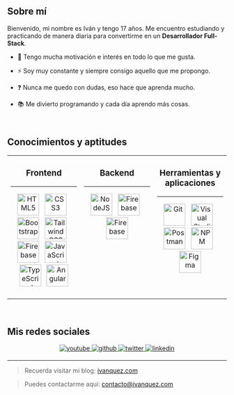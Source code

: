 ## Sobre mí
  

Bienvenido, mi nombre es Iván y tengo 17 años. Me encuentro estudiando y practicando de manera diaria para convertirme en un <b>Desarrollador Full-Stack</b>.
  

- 🚀 Tengo mucha motivación e interés en todo lo que me gusta.  
  

- ⚡  Soy muy constante y siempre consigo aquello que me propongo.  
  

- ❓ Nunca me quedo con dudas, eso hace que aprenda mucho.  
  

- 📚 Me divierto programando y cada día aprendo más cosas.    

<br>

## Conocimientos y aptitudes 
<table><tr><td valign="top" width="33%">

### <p align="center">Frontend</p>
<hr>
<div align="center">  
<img src="https://i.ibb.co/37kk4T4/html.png" alt="HTML5" height="50" /> 
&nbsp
<img src="https://i.ibb.co/sQMsdhm/css.png" alt="CSS3" height="50" /> 
&nbsp
<img src="https://i.ibb.co/nk5Fqhx/boots.png" alt="Bootstrap" height="50" /> 
&nbsp
<img src="https://i.ibb.co/689x7Gg/tail.png" alt="Tailwind CSS" height="50" /> 
&nbsp
<img src="https://i.ibb.co/D1HnTpT/ionic.png" alt="Firebase" height="50" /> &nbsp
<img src="https://profilinator.rishav.dev/skills-assets/javascript-original.svg" alt="JavaScript" height="50" />  
&nbsp
<img src="https://profilinator.rishav.dev/skills-assets/typescript-original.svg" alt="TypeScript" height="50" />  
&nbsp
<img src="https://i.ibb.co/By6SyvS/angu.png" alt="Angular" height="50" />
</div>
<br>
</td><td valign="top" width="33%">

### <p align="center">Backend</p>
<hr>
<div align="center">  
<img src="https://i.ibb.co/FwGJmtP/node.png" alt="NodeJS" height="50" />  
&nbsp
<img src="https://i.ibb.co/CJN626Z/firebase.png" alt="Firebase" height="50" />  
&nbsp
<img src="https://i.ibb.co/8z55tSs/mysql.png" alt="Firebase" height="50" /> 
</div>
</td><td valign="top" width="33%">



### <p align="center">Herramientas y aplicaciones</p>
<hr>
<div align="center">  
<img src="https://i.ibb.co/LC26VPV/git.png" alt="Git" height="50" />  
&nbsp
<img src="https://i.ibb.co/XFk8xY4/visual.png" alt="Visual Studio Code" height="50" />  
&nbsp
<img src="https://i.ibb.co/wQJbZHp/post.png" alt="Postman" height="50" /> 
&nbsp
<img src="https://i.ibb.co/VLRbFpG/npm.png" alt="NPM" height="50" />
&nbsp
<img src="https://i.ibb.co/0ydJQTv/figma.png" alt="Figma" height="50" />
</div>
<br>
</td></tr></table>  

<br/>  


## Mis redes sociales
<div align="center">
<a href="https://www.youtube.com/ivanquez" target="_blank">
<img src=https://img.shields.io/badge/youtube-red.svg?&style=for-the-badge&logo=youtube&logoColor=white alt=youtube style="margin-bottom: 5px;" />
</a>
<a href="https://github.com/ivanquez" target="_blank">
<img src=https://img.shields.io/badge/github-%2324292e.svg?&style=for-the-badge&logo=github&logoColor=white alt=github style="margin-bottom: 5px;" />
</a>
<a href="https://twitter.com/ivanquez_" target="_blank">
<img src=https://img.shields.io/badge/twitter-%2300acee.svg?&style=for-the-badge&logo=twitter&logoColor=white alt=twitter style="margin-bottom: 5px;" />
</a>
<a href="https://linkedin.com/in/ivan-luque-es" target="_blank">
<img src=https://img.shields.io/badge/linkedin-%231E77B5.svg?&style=for-the-badge&logo=linkedin&logoColor=white alt=linkedin style="margin-bottom: 5px;" />
</a> 
</div>   

<hr>  

> Recuerda visitar mi blog: <a href="https://profilinator.rishav.dev/" target="_blank">ivanquez.com</a>

> Puedes contactarme aquí: <a href="mailto:contacto@ivanquez.com?subject=Contacto directo" target="_blank">contacto@ivanquez.com</a>
